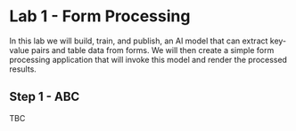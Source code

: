 # Lab 1 - Form Processing
In this lab we will build, train, and publish, an AI model that can extract key-value pairs and table data from forms. We will then create a simple form processing application that will invoke this model and render the processed results.

## Step 1 - ABC
TBC